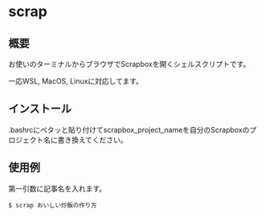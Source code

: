 # scrap

## 概要

お使いのターミナルからブラウザでScrapboxを開くシェルスクリプトです。

一応WSL, MacOS, Linuxに対応してます。

## インストール

.bashrcにペタッと貼り付けてscrapbox_project_nameを自分のScrapboxのプロジェクト名に書き換えてください。

## 使用例

第一引数に記事名を入れます。

```
$ scrap おいしい炒飯の作り方
```
